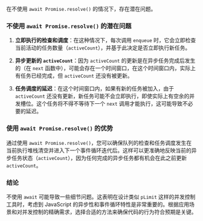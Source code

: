 在不使用 `await Promise.resolve()` 的情况下，存在潜在问题。

### 不使用 `await Promise.resolve()` 的潜在问题

1. **立即执行的检查和调度**：在这种情况下，每次调用 `enqueue` 时，它会立即检查当前活动的任务数量（`activeCount`），并基于此决定是否立即执行新任务。

2. **异步更新的 `activeCount`**：因为 `activeCount` 的更新是在异步任务完成后发生的（在 `next` 函数中），可能会存在一个时间窗口，在这个时间窗口内，实际上有任务已经完成，但 `activeCount` 还没有被更新。

3. **任务调度的延迟**：在这个时间窗口内，如果有新的任务被加入，由于 `activeCount` 还没有更新，新任务可能不会立即执行，即使实际上有空余的并发槽位。这个任务将不得不等待下一个 `next` 调用才能执行，这可能导致不必要的延迟。

### 使用 `await Promise.resolve()` 的优势

通过使用 `await Promise.resolve()`，您可以确保队列的检查和任务调度发生在当前执行堆栈清空并进入下一个事件循环迭代后。这样可以更准确地反映当前的异步任务状态（`activeCount`），因为任何完成的异步任务都有机会在此之前更新 `activeCount`。

### 结论

不使用 `await` 可能导致一些细节问题。这表明在设计类似 `pLimit` 这样的并发控制工具时，考虑到 JavaScript 的异步性和事件循环特性是非常重要的。根据应用场景和对并发控制的精确需求，选择合适的方法来确保代码的行为符合预期是关键。